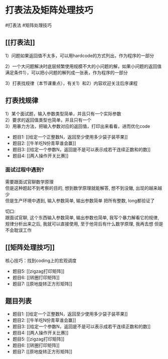 # 打表法及矩阵处理技巧
#打表法 #矩阵处理技巧

## [[打表法]]
1）问题如果返回值不太多，可以用hardcode的方式列出，作为程序的一部分

2）一个大问题解决时底层频繁使用规模不大的小问题的解，如果小问题的返回值满足条件1），可以把小问题的解列成一张表，作为程序的一部分

3）打表找规律（本节课重点），有关1）和2）内容欢迎关注后序课程


## 打表找规律

1）某个面试题，输入参数类型简单，并且只有一个实际参数  
2）要求的返回值类型也简单，并且只有一个  
3）用暴力方法，把输入参数对应的返回值，打印出来看看，进而优化code  



- 题目1: [[给定一个正整数N，返回至少使用多少袋子装苹果]]
- 题目2: [[牛羊吃N份青草谁会赢]]
- 题目3: [[给定一个参数N，返回是不是可以表示成若干连续正数和的数]]
- 题目4: [[两人操作开关比赛]]

### 面试过程中遇到?
需要跟面试官聊数学原理   
但是这种题起不到考察的目的, 想到数学原理就能解答, 想不到没辙, 出现的越来越少   
但是生产环境中遇到, 输入参数简单, 输出参数简单
  把所有整数, long都验证了   
  
切口:   
 跟面试官聊, 这个东西输入参数简单, 输出参数也简单, 我写个暴力解看它的规律, 
 规律分析出来之后, 我就可以直接使用, 至于他背后有什么数学原理, 我再去想
 但是不会耽误工作  
 
  

## [[矩阵处理技巧]]
核心技巧：找到coding上的宏观调度

- 题目5: [[zigzag打印矩阵]]
- 题目6: [[转圈打印矩阵]]
- 题目7: [[原地旋转正方形矩阵]]



## 题目列表
- 题目1: [[给定一个正整数N，返回至少使用多少袋子装苹果]]
- 题目2: [[牛羊吃N份青草谁会赢]]
- 题目3: [[给定一个参数N，返回是不是可以表示成若干连续正数和的数]]
- 题目4: [[两人操作开关比赛]]
- 题目5: [[zigzag打印矩阵]]
- 题目6: [[转圈打印矩阵]]
- 题目7: [[原地旋转正方形矩阵]]